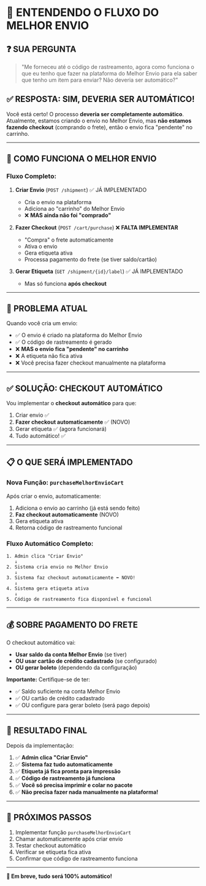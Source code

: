 # 🚚 ENTENDENDO O FLUXO DO MELHOR ENVIO

## ❓ SUA PERGUNTA

> "Me forneceu até o código de rastreamento, agora como funciona o que eu tenho que fazer na plataforma do Melhor Envio para ela saber que tenho um item para enviar? Não deveria ser automático?"

## ✅ RESPOSTA: SIM, DEVERIA SER AUTOMÁTICO!

Você está certo! O processo **deveria ser completamente automático**. Atualmente, estamos criando o envio no Melhor Envio, mas **não estamos fazendo checkout** (comprando o frete), então o envio fica "pendente" no carrinho.

---

## 🔄 COMO FUNCIONA O MELHOR ENVIO

### **Fluxo Completo:**

1. **Criar Envio** (`POST /shipment`) ✅ JÁ IMPLEMENTADO
   - Cria o envio na plataforma
   - Adiciona ao "carrinho" do Melhor Envio
   - ❌ **MAS ainda não foi "comprado"**

2. **Fazer Checkout** (`POST /cart/purchase`) ❌ **FALTA IMPLEMENTAR**
   - "Compra" o frete automaticamente
   - Ativa o envio
   - Gera etiqueta ativa
   - Processa pagamento do frete (se tiver saldo/cartão)

3. **Gerar Etiqueta** (`GET /shipment/{id}/label`) ✅ JÁ IMPLEMENTADO
   - Mas só funciona **após checkout**

---

## 🐛 PROBLEMA ATUAL

Quando você cria um envio:
- ✅ O envio é criado na plataforma do Melhor Envio
- ✅ O código de rastreamento é gerado
- ❌ **MAS o envio fica "pendente" no carrinho**
- ❌ A etiqueta não fica ativa
- ❌ Você precisa fazer checkout manualmente na plataforma

---

## ✅ SOLUÇÃO: CHECKOUT AUTOMÁTICO

Vou implementar o **checkout automático** para que:
1. Criar envio ✅
2. **Fazer checkout automaticamente** ✅ (NOVO)
3. Gerar etiqueta ✅ (agora funcionará)
4. Tudo automático! ✅

---

## 📋 O QUE SERÁ IMPLEMENTADO

### **Nova Função: `purchaseMelhorEnvioCart`**

Após criar o envio, automaticamente:
1. Adiciona o envio ao carrinho (já está sendo feito)
2. **Faz checkout automaticamente** (NOVO)
3. Gera etiqueta ativa
4. Retorna código de rastreamento funcional

### **Fluxo Automático Completo:**

```
1. Admin clica "Criar Envio"
   ↓
2. Sistema cria envio no Melhor Envio
   ↓
3. Sistema faz checkout automaticamente ⬅️ NOVO!
   ↓
4. Sistema gera etiqueta ativa
   ↓
5. Código de rastreamento fica disponível e funcional
```

---

## 💰 SOBRE PAGAMENTO DO FRETE

O checkout automático vai:
- **Usar saldo da conta Melhor Envio** (se tiver)
- **OU usar cartão de crédito cadastrado** (se configurado)
- **OU gerar boleto** (dependendo da configuração)

**Importante:** Certifique-se de ter:
- ✅ Saldo suficiente na conta Melhor Envio
- ✅ OU cartão de crédito cadastrado
- ✅ OU configure para gerar boleto (será pago depois)

---

## 🎯 RESULTADO FINAL

Depois da implementação:

1. ✅ **Admin clica "Criar Envio"**
2. ✅ **Sistema faz tudo automaticamente**
3. ✅ **Etiqueta já fica pronta para impressão**
4. ✅ **Código de rastreamento já funciona**
5. ✅ **Você só precisa imprimir e colar no pacote**
6. ✅ **Não precisa fazer nada manualmente na plataforma!**

---

## 📝 PRÓXIMOS PASSOS

1. Implementar função `purchaseMelhorEnvioCart`
2. Chamar automaticamente após criar envio
3. Testar checkout automático
4. Verificar se etiqueta fica ativa
5. Confirmar que código de rastreamento funciona

---

**🎉 Em breve, tudo será 100% automático!**

